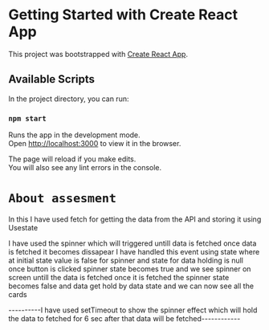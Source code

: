 # Getting Started with Create React App

This project was bootstrapped with [Create React App](https://github.com/facebook/create-react-app).

## Available Scripts

In the project directory, you can run:

### `npm start`

Runs the app in the development mode.\
Open [http://localhost:3000](http://localhost:3000) to view it in the browser.

The page will reload if you make edits.\
You will also see any lint errors in the console.

# `About assesment`

In this I have used fetch for getting the data from the API and storing it using Usestate

I have used the spinner which will triggered untill data is fetched once data is fetched it becomes dissapear
I have handled this event using state where at initial state value is false for spinner and state for data holding is null
once button is clicked spinner state becomes true and we see spinner on screen untill the data is fetched once it is fetched the spinner state becomes false and data get hold by 
data state and we can now see all the cards


----------I have used setTimeout to show the spinner effect which will hold the data to fetched for 6 sec after that data will be fetched------------
